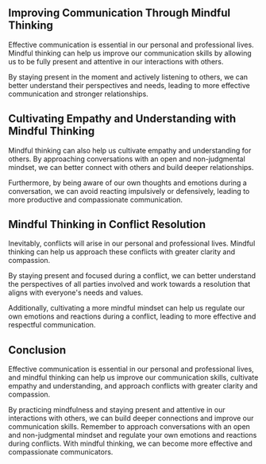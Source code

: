 
Improving Communication Through Mindful Thinking
------------------------------------------------

Effective communication is essential in our personal and professional lives. Mindful thinking can help us improve our communication skills by allowing us to be fully present and attentive in our interactions with others.

By staying present in the moment and actively listening to others, we can better understand their perspectives and needs, leading to more effective communication and stronger relationships.

Cultivating Empathy and Understanding with Mindful Thinking
-----------------------------------------------------------

Mindful thinking can also help us cultivate empathy and understanding for others. By approaching conversations with an open and non-judgmental mindset, we can better connect with others and build deeper relationships.

Furthermore, by being aware of our own thoughts and emotions during a conversation, we can avoid reacting impulsively or defensively, leading to more productive and compassionate communication.

Mindful Thinking in Conflict Resolution
---------------------------------------

Inevitably, conflicts will arise in our personal and professional lives. Mindful thinking can help us approach these conflicts with greater clarity and compassion.

By staying present and focused during a conflict, we can better understand the perspectives of all parties involved and work towards a resolution that aligns with everyone's needs and values.

Additionally, cultivating a more mindful mindset can help us regulate our own emotions and reactions during a conflict, leading to more effective and respectful communication.

Conclusion
----------

Effective communication is essential in our personal and professional lives, and mindful thinking can help us improve our communication skills, cultivate empathy and understanding, and approach conflicts with greater clarity and compassion.

By practicing mindfulness and staying present and attentive in our interactions with others, we can build deeper connections and improve our communication skills. Remember to approach conversations with an open and non-judgmental mindset and regulate your own emotions and reactions during conflicts. With mindful thinking, we can become more effective and compassionate communicators.

